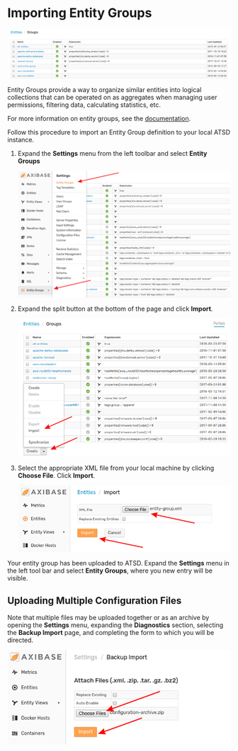 # Importing Entity Groups

![](./images/entity-group1.png)

Entity Groups provide a way to organize similar entities into logical collections that can be operated on as aggregates when managing user permissions, filtering data, calculating statistics, etc.

For more information on entity groups, see the [documentation](https://axibase.com/docs/atsd/configuration/entity_groups.html).

Follow this procedure to import an Entity Group definition to your local ATSD instance.

1. Expand the **Settings** menu from the left toolbar and select **Entity Groups**

    ![](./images/entity-group2.png)

2. Expand the split button at the bottom of the page and click **Import**.

    ![](./images/entity-group3.png)

3. Select the appropriate XML file from your local machine by clicking **Choose File**. Click **Import**.

    ![](./images/import-entity.png)

Your entity group has been uploaded to ATSD. Expand the **Settings** menu in the left tool bar and select **Entity Groups**, where you new entry will be visible.

## Uploading Multiple Configuration Files

Note that multiple files may be uploaded together or as an archive by opening the **Settings** menu, expanding the **Diagnostics** section, selecting the **Backup Import** page, and completing the form to which you will be directed.

![](./images/backup-import.png)
